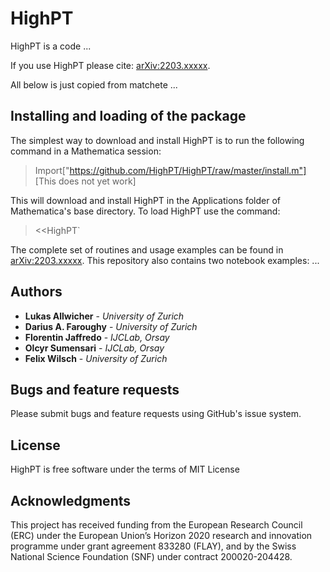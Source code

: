 # HighPT

HighPT is a code ...

If you use HighPT please cite: [arXiv:2203.xxxxx](https://arxiv.org/abs/2203.xxxxx).

All below is just copied from matchete ...

## Installing and loading of the package

The simplest way to download and install HighPT is to run the following command in a Mathematica session:

> Import["https://github.com/HighPT/HighPT/raw/master/install.m"]
[This does not yet work]

This will download and install HighPT in the Applications folder of Mathematica's base directory. To load HighPT use the command:

> <<HighPT`

The complete set of routines and usage examples can be found in [arXiv:2203.xxxxx](https://arxiv.org/abs/2203.xxxxx). This repository also contains two notebook examples: ...

## Authors

* **Lukas Allwicher** - *University of Zurich*
* **Darius A. Faroughy** - *University of Zurich*
* **Florentin Jaffredo** - *IJCLab, Orsay*
* **Olcyr Sumensari** - *IJCLab, Orsay*
* **Felix Wilsch** - *University of Zurich*

## Bugs and feature requests

Please submit bugs and feature requests using GitHub's issue system.

## License

HighPT is free software under the terms of MIT License


## Acknowledgments

This project has received funding from the European Research Council (ERC) under the European Union’s Horizon 2020 research and innovation programme under grant agreement 833280 (FLAY), and by the Swiss National Science Foundation (SNF) under contract 200020-204428.
